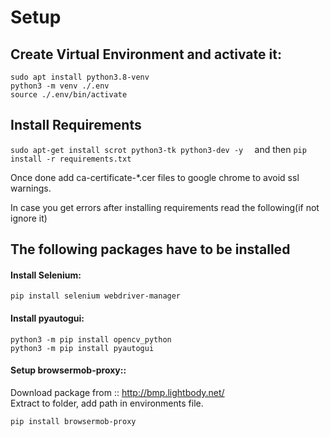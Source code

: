 # Setup
## Create Virtual Environment and activate it:
```
sudo apt install python3.8-venv   
python3 -m venv ./.env   
source ./.env/bin/activate  
```

## Install Requirements
`sudo apt-get install scrot python3-tk python3-dev -y  `
and then
`pip install -r requirements.txt`

Once done add ca-certificate-*.cer files to google chrome to avoid ssl warnings.


In case you get errors after installing requirements read the following(if not ignore it)
## The following packages have to be installed
#### Install Selenium:
```pip install selenium webdriver-manager```

####  Install pyautogui:
```
python3 -m pip install opencv_python
python3 -m pip install pyautogui
```

####  Setup browsermob-proxy::
Download package from :: http://bmp.lightbody.net/  
Extract to folder, add path in environments file.
```
pip install browsermob-proxy
```
